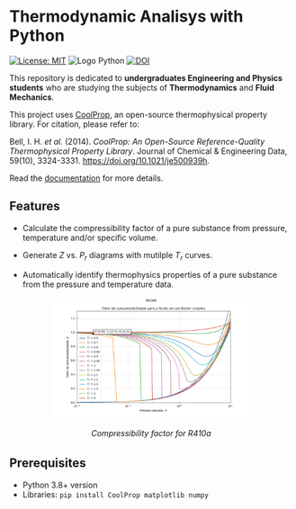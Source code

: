 # Thermodynamic Analisys with Python
[![License: MIT](https://img.shields.io/badge/License-MIT-yellow.svg)](https://opensource.org/licenses/MIT) ![Logo Python](https://img.shields.io/badge/Python-3.8+-blue) [![DOI](https://zenodo.org/badge/DOI/10.1021/je500939h.svg)](https://doi.org/10.1021/je500939h)

This repository is dedicated to __undergraduates Engineering and Physics students__ who are studying the subjects of __Thermodynamics__ and __Fluid Mechanics__.

This project uses [CoolProp](http://www.coolprop.org/), an open-source thermophysical property library. For citation, please refer to:

Bell, I. H. _et al._ (2014). *CoolProp: An Open-Source Reference-Quality Thermophysical Property Library*. Journal of Chemical & Engineering Data, 59(10), 3324-3331. https://doi.org/10.1021/je500939h.

Read the [documentation](http://www.coolprop.org/) for more details.

## Features

- Calculate the compressibility factor of a pure substance from pressure, temperature and/or specific volume.

- Generate $Z$ vs. $P_r$ diagrams with mutilple $T_r$ curves.

- Automatically identify thermophysics properties of a pure substance from the pressure and temperature data.

<p align="center"><img src="R410A.png" width="70%"/>
<h6 align="center">Compressibility factor for R410a</h6>

## Prerequisites

- Python 3.8+ version
- Libraries:
```pip install CoolProp matplotlib numpy```

